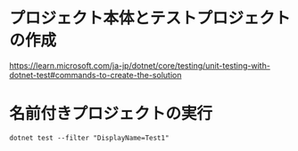 # プロジェクト本体とテストプロジェクトの作成

https://learn.microsoft.com/ja-jp/dotnet/core/testing/unit-testing-with-dotnet-test#commands-to-create-the-solution

# 名前付きプロジェクトの実行

```
dotnet test --filter "DisplayName=Test1"
```
